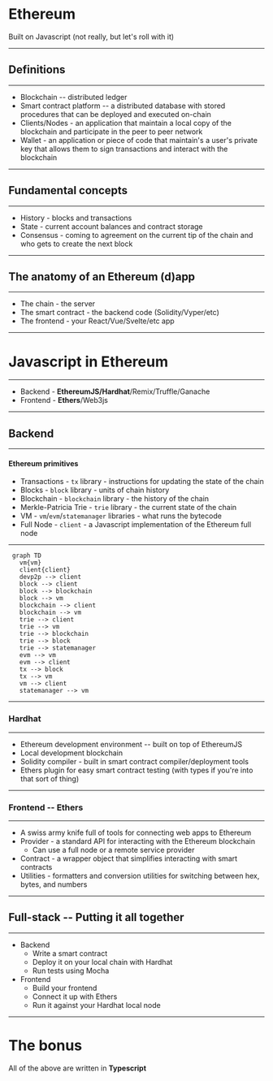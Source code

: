 # Ethereum

Built on Javascript (not really, but let's roll with it)

---

## Definitions
___
- Blockchain -- distributed ledger 
- Smart contract platform -- a distributed database with stored procedures that can be deployed and executed on-chain
- Clients/Nodes - an application that maintain a local copy of the blockchain and participate in the peer to peer network
- Wallet - an application or piece of code that maintain's a user's private key that allows them to sign transactions and interact with the blockchain
---


## Fundamental concepts
___
- History - blocks and transactions 
- State - current account balances and contract storage
- Consensus - coming to agreement on the current tip of the chain and who gets to create the next block
---

## The anatomy of an Ethereum (d)app
___
- The chain - the server
- The smart contract - the backend code (Solidity/Vyper/etc)
- The frontend - your React/Vue/Svelte/etc app
---

# Javascript in Ethereum
___
- Backend - **EthereumJS/Hardhat**/Remix/Truffle/Ganache
- Frontend - **Ethers**/Web3js
---

## Backend 
_____
#### Ethereum primitives
- Transactions - `tx` library - instructions for updating the state of the chain
- Blocks - `block` library - units of chain history
- Blockchain - `blockchain` library - the history of the chain
- Merkle-Patricia Trie - `trie` library - the current state of the chain
- VM - `vm`/`evm`/`statemanager` libraries - what runs the bytecode
- Full Node - `client` - a Javascript implementation of the Ethereum full node
---

```mermaid
 graph TD
   vm{vm}
   client{client}
   devp2p --> client
   block --> client
   block --> blockchain
   block --> vm
   blockchain --> client
   blockchain --> vm
   trie --> client
   trie --> vm
   trie --> blockchain
   trie --> block
   trie --> statemanager
   evm --> vm
   evm --> client
   tx --> block
   tx --> vm
   vm --> client
   statemanager --> vm
```
---

### Hardhat
___
- Ethereum development environment -- built on top of EthereumJS
- Local development blockchain
- Solidity compiler - built in smart contract compiler/deployment tools
- Ethers plugin for easy smart contract testing (with types if you're into that sort of thing)
---

### Frontend -- Ethers
___
- A swiss army knife full of tools for connecting web apps to Ethereum
- Provider - a standard API for interacting with the Ethereum blockchain
  - Can use a full node or a remote service provider
- Contract - a wrapper object that simplifies interacting with smart contracts
- Utilities - formatters and conversion utilities for switching between hex, bytes, and numbers


---
## Full-stack -- Putting it all together
___
- Backend 
  - Write a smart contract
  - Deploy it on your local chain with Hardhat
  - Run tests using Mocha
- Frontend
  - Build your frontend
  - Connect it up with Ethers
  - Run it against your Hardhat local node
  
---
# The bonus
All of the above are written in **__Typescript__**
